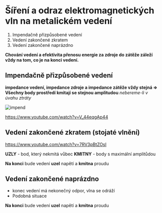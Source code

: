 # Šíření a odraz elektromagnetických vln na metalickém vedení

1. Impendačně přizpůsobené vedení
2. Vedení zakončené zkratem
3. Vedení zakončené naprázdno

**Chování vedení a efektivita přenosu energie za zdroje do zátěže záleží vždy na tom, co je na konci vedení.**

## Impendačně přizpůsobené vedení

**impedance vedení, impedance zdroje a impedance zátěže vždy stejná => Všechny body prostředí kmitají se stejnou amplitudou** *nebereme-li v úvahu ztráty*

![impend](https://mamut.spseol.cz/nozka/psk/060-vedeni_zakonceni/prizpusobeno.png)

https://www.youtube.com/watch?v=V_44eqgAp44

## Vedení zakončené zkratem (stojaté vlnění)

https://www.youtube.com/watch?v=7RV3pBtZOsI

**UZLY** - bod, který nekmitá vůbec
**KMITNY** - body s maximální amplitůdou

**Na konci** bude vedení **uzel** napětí a **kmitna** proudu

## Vedení zakončené naprázdno

* konec vedení má nekonečný odpor, vlna se odráží
* Podobná situace

**Na konci** bude vedení **uzel** napětí a **kmitna** proudu
